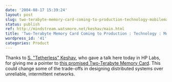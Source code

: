 ```yaml
---
date: '2004-08-17 15:39:24'
layout: post
slug: two-terabyte-memory-card-coming-to-production-technology-mobilemag
status: publish
ref: http://mindstream.watsmore.net/keshav/main.html
title: 'Two-Terabyte Memory Card Coming to Production : Technology : MobileMag'
wordpress_id: '41'
categories: Product
---
```


Thanks to [S. "Tetherless" Keshav](https://web.archive.org/web/20060207141439/http://mindstream.watsmore.net/keshav/main.html), who gave a talk here today in HP Labs, for giving me a pointer to [this promised Two-Terabyte Memory Card](https://web.archive.org/web/20070911220428/http://www.mobilemag.com/content/100/102/C3080/).  This could change some of the trade-offs in designing distributed systems over unreliable, intermittent networks.

